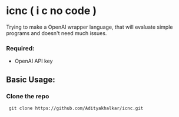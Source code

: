 # icnc ( i c no code )
Trying to make a OpenAI wrapper language, that will evaluate simple programs and doesn't need much issues.

### Required:
 - OpenAI API key


## Basic Usage:

### Clone the repo
```
 git clone https://github.com/Adityakhalkar/icnc.git
```

### 
